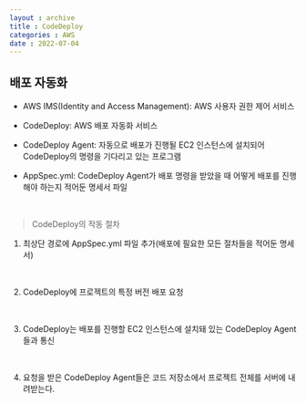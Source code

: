 ```yaml
---
layout : archive
title : CodeDeploy
categories : AWS
date : 2022-07-04
---
```


## 배포 자동화

* AWS IMS(Identity and Access Management): AWS 사용자 권한 제어 서비스

* CodeDeploy: AWS 배포 자동화 서비스

* CodeDeploy Agent: 자동으로 배포가 진행될 EC2 인스턴스에 설치되어 CodeDeploy의 명령을 기다리고 있는 프로그램

* AppSpec.yml: CodeDeploy Agent가 배포 명령을 받았을 때 어떻게 배포를 진행해야 하는지 적어둔 명세서 파일

<br>

> CodeDeploy의 작동 절차

1. 최상단 경로에 AppSpec.yml 파일 추가(배포에 필요한 모든 절차들을 적어둔 명세서)

<br>

2. CodeDeploy에 프로젝트의 특정 버전 배포 요청

<br>

3. CodeDeploy는 배포를 진행할 EC2 인스턴스에 설치돼 있는 CodeDeploy Agent들과 통신

<br>

4. 요청을 받은 CodeDeploy Agent들은 코드 저장소에서 프로젝트 전체를 서버에 내려받는다.